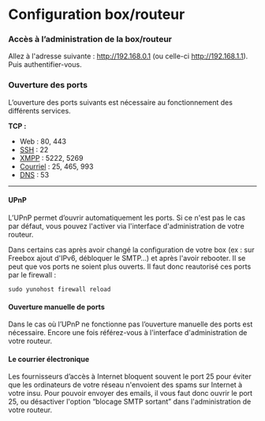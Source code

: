 # Configuration box/routeur

### Accès à l’administration de la box/routeur
Allez à l'adresse suivante : http://192.168.0.1 (ou celle-ci http://192.168.1.1). Puis authentifier-vous.


### Ouverture des ports
L’ouverture des ports suivants est nécessaire au fonctionnement des différents services.

**TCP :**
   * Web : 80, 443
   * [SSH](ssh_fr) : 22
   * [XMPP](XMPP_fr) : 5222, 5269
   * [Courriel](email_fr) : 25, 465, 993
   * [DNS](dns_fr) : 53

---

#### UPnP

L’UPnP permet d’ouvrir automatiquement les ports. Si ce n'est pas le cas par défaut, vous pouvez l'activer via l'interface d'administration de votre routeur.

Dans certains cas après avoir changé la configuration de votre box (ex : sur Freebox ajout d'IPv6, débloquer le SMTP…) et après l'avoir rebooter. Il se peut que vos ports ne soient plus ouverts. Il faut donc reautorisé ces ports par le firewall :

```sudo yunohost firewall reload```

#### Ouverture manuelle de ports

Dans le cas où l’UPnP ne fonctionne pas l’ouverture manuelle des ports est nécessaire. Encore une fois référez-vous à l'interface d'administration de votre routeur.

#### Le courrier électronique

Les fournisseurs d’accès à Internet bloquent souvent le port 25 pour éviter que les ordinateurs de votre réseau n'envoient des spams sur Internet à votre insu. Pour pouvoir envoyer des emails, il vous faut donc ouvrir le port 25, ou désactiver l'option “blocage SMTP sortant” dans l'administration de votre routeur.

